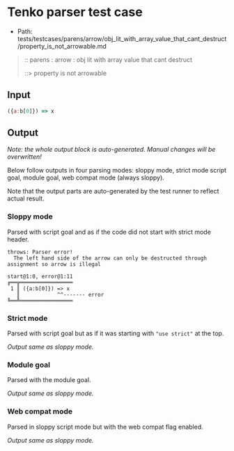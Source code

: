 # Tenko parser test case

- Path: tests/testcases/parens/arrow/obj_lit_with_array_value_that_cant_destruct/property_is_not_arrowable.md

> :: parens : arrow : obj lit with array value that cant destruct
>
> ::> property is not arrowable

## Input


`````js
({a:b[0]}) => x
`````

## Output

_Note: the whole output block is auto-generated. Manual changes will be overwritten!_

Below follow outputs in four parsing modes: sloppy mode, strict mode script goal, module goal, web compat mode (always sloppy).

Note that the output parts are auto-generated by the test runner to reflect actual result.

### Sloppy mode

Parsed with script goal and as if the code did not start with strict mode header.

`````
throws: Parser error!
  The left hand side of the arrow can only be destructed through assignment so arrow is illegal

start@1:0, error@1:11
╔══╦═════════════════
 1 ║ ({a:b[0]}) => x
   ║            ^^------- error
╚══╩═════════════════

`````

### Strict mode

Parsed with script goal but as if it was starting with `"use strict"` at the top.

_Output same as sloppy mode._

### Module goal

Parsed with the module goal.

_Output same as sloppy mode._

### Web compat mode

Parsed in sloppy script mode but with the web compat flag enabled.

_Output same as sloppy mode._
